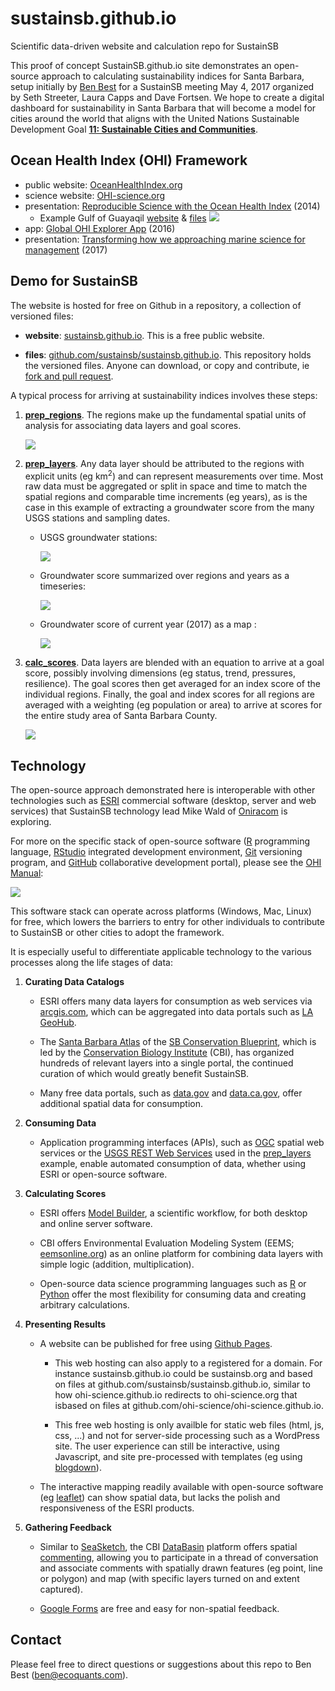 # sustainsb.github.io

Scientific data-driven website and calculation repo for SustainSB

This proof of concept SustainSB.github.io site demonstrates an open-source approach to calculating sustainability indices for Santa Barbara, setup initially by [Ben Best](http://ecoquants.com/about/#people) for a SustainSB meeting May 4, 2017 organized by Seth Streeter, Laura Capps and Dave Fortsen. We hope to create a digital dashboard for sustainability in Santa Barbara that will become a model for cities around the world that aligns with the United Nations Sustainable Development Goal [**11: Sustainable Cities and Communities**](https://sustainabledevelopment.un.org/sdg11#targets).

## **Ocean Health Index** (OHI) Framework

- public website: [OceanHealthIndex.org](http://www.oceanhealthindex.org/)
- science website: [OHI-science.org](http://ohi-science.org/)
- presentation: [Reproducible Science with the Ocean Health Index](http://benbestphd.com/talks/2014-06_OHI-repro-sci) (2014)
    - Example Gulf of Guayaqil [website](http://ohi-science.org/gye) & [files](https://github.com/ohi-science/gye)
    ![](images/ohi-gye_menu.png)
- app: [Global OHI Explorer App](http://ecoquants.com/app/ohi) (2016)
- presentation: [Transforming how we approaching marine science for management](https://docs.google.com/presentation/d/1MW36Q3YO7ovL5RrhyMTzMtzA0oN4dJukpAsInsuC6Qs/edit#slide=id.g1dc9c1836e_0_81) (2017)

## Demo for **SustainSB**

The website is hosted for free on Github in a repository, a collection of versioned files:

- **website**: [sustainsb.github.io](https://github.com/sustainsb/sustainsb.github.io). This is a free public website.

- **files**: [github.com/sustainsb/sustainsb.github.io](https://github.com/sustainsb/sustainsb.github.io). This repository holds the versioned files. Anyone can download, or copy and contribute, ie [fork and pull request](https://guides.github.com/activities/forking/).

A typical process for arriving at sustainability indices involves these steps:

1. [**prep_regions**](https://sustainsb.github.io/prep_regions.html). The regions make up the fundamental spatial units of analysis for associating data layers and goal scores.

    ![](images/regions_cities.png)

1. [**prep_layers**](https://sustainsb.github.io/prep_layers.html). Any data layer should be attributed to the regions with explicit units (eg km<sup>2</sup>) and can represent measurements over time. Most raw data must be aggregated or split in space and time to match the spatial regions and comparable time increments (eg years), as is the case in this example of extracting a groundwater score from the many USGS stations and sampling dates.

    - USGS groundwater stations:
    
        ![](images/layer_groundwater_stations.png)

    - Groundwater score summarized over regions and years as a timeseries:
    
        ![](images/layer_groundwater_score-timeseries.png)

    - Groundwater score of current year (2017) as a map :
    
        ![](images/layer_groundwater_score-map.png)

1. [**calc_scores**](https://sustainsb.github.io/calc_scores.html). Data layers are blended with an equation to arrive at a goal score, possibly involving dimensions (eg status, trend, pressures, resilience). The goal scores then get averaged for an index score of the individual regions. Finally, the goal and index scores for all regions are averaged with a weighting (eg population or area) to arrive at scores for the entire study area of Santa Barbara County.

    ![](images/scores_flower-plot_sbcounty.png)

## Technology

The open-source approach demonstrated here is interoperable with other technologies such as [ESRI](http://www.esri.com/) commercial software (desktop, server and web services) that SustainSB technology lead Mike Wald of [Oniracom](https://oniracom.com) is exploring.

For more on the specific stack of open-source software ([R](https://www.r-project.org/about.html) programming language, [RStudio](https://www.rstudio.com/products/rstudio/) integrated development environment, [Git](https://git-scm.com/) versioning program, and [GitHub](https://github.com/) collaborative development portal), please see the [OHI Manual](http://ohi-science.org/manual/#appendix-1-toolbox-software):

  ![](images/ohi-manual-tools.png)

This software stack can operate across platforms (Windows, Mac, Linux) for free, which lowers the barriers to entry for other individuals to contribute to SustainSB or other cities to adopt the framework.

It is especially useful to differentiate applicable technology to the various processes along the life stages of data:

1. **Curating Data Catalogs**
    
    - ESRI offers many data layers for consumption as web services via [arcgis.com](http://www.arcgis.com), which can be aggregated into data portals such as [LA GeoHub](http://geohub.lacity.org).
    
    - The [Santa Barbara Atlas](https://sbcblueprint.databasin.org/) of the [SB Conservation Blueprint](http://sbcblueprint.net/), which is led by the [Conservation Biology Institute](https://consbio.org/) (CBI), has organized hundreds of relevant layers into a single portal, the continued curation of which would greatly benefit SustainSB.
    
    - Many free data portals, such as [data.gov](http://data.gov) and [data.ca.gov](https://data.ca.gov/), offer additional spatial data for consumption.
    
1. **Consuming Data**
    
    - Application programming interfaces (APIs), such as [OGC](https://en.wikipedia.org/wiki/Open_Geospatial_Consortium) spatial web services or the [USGS REST Web Services](https://waterservices.usgs.gov/rest/) used in the [prep_layers](https://sustainsb.github.io/prep_layers.html) example, enable automated consumption of data, whether using ESRI or open-source software.

1. **Calculating Scores**
    
    - ESRI offers [Model Builder](http://pro.arcgis.com/en/pro-app/help/analysis/geoprocessing/modelbuilder/what-is-modelbuilder-.htm), a scientific workflow, for both desktop and online server software.
    
    - CBI offers Environmental Evaluation Modeling System (EEMS; [eemsonline.org](http://eemsonline.org)) as an online platform for combining data layers with simple logic (addition, multiplication).
    
    - Open-source data science programming languages such as [R](https://www.r-project.org/about.html) or [Python](https://www.python.org) offer the most flexibility for consuming data and creating arbitrary calculations.

1. **Presenting Results**

    - A website can be published for free using [Github Pages](https://pages.github.com).
        
        - This web hosting can also apply to a registered for a domain. For instance sustainsb.github.io could be sustainsb.org and based on files at github.com/sustainsb/sustainsb.github.io, similar to how ohi-science.github.io redirects to ohi-science.org that isbased on files at github.com/ohi-science/ohi-science.github.io.
        
        - This free web hosting is only availble for static web files (html, js, css, ...) and not for server-side processing such as a WordPress site. The user experience can still be interactive, using Javascript, and site pre-processed with templates (eg using [blogdown](https://bookdown.org/yihui/blogdown/)).
        
    - The interactive mapping readily available with open-source software (eg [leaflet](rstudio.github.io/leaflet)) can show spatial data, but lacks the polish and responsiveness of the ESRI products.

1. **Gathering Feedback**

    - Similar to [SeaSketch](http://seasketch.org/), the CBI [DataBasin](https://databasin.org) platform offers spatial [commenting](https://databasin.org/help), allowing you to participate in a thread of conversation and associate comments with spatially drawn features (eg point, line or polygon) and map (with specific layers turned on and extent captured).
    
    - [Google Forms](https://www.google.com/forms/about/) are free and easy for non-spatial feedback.

## Contact

Please feel free to direct questions or suggestions about this repo to Ben Best (<ben@ecoquants.com>).